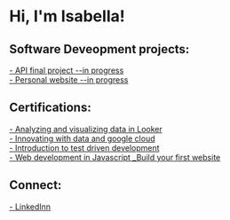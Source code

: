 <h1>Hi, I'm Isabella!</h1>

<h2> Software Deveopment projects: </h2>
<a href="">- API final project --in progress</a>
<br>
<a href="">- Personal website --in progress </a>
<a href=""> </a>
<a href=""> </a>


<h2> Certifications: </h2>
<a href="https://drive.google.com/file/d/12RfCuZvki1OFzkdCe3ZVN9AU5h6Dbz19/view?usp=share_link" target="_blank" rel="noreferrer noopener">- Analyzing and visualizing data in Looker</a>
<br>
<a href="https://drive.google.com/file/d/12d0ry1Ky_7tLnHemd2_PxNkJ__1h0Sb-/view?usp=share_link" target="_blank" rel="noreferrer noopener">- Innovating with data and google cloud </a> 
<br>
<a href="https://drive.google.com/file/d/12YwApYGxWQA70uVU3DmEQ8Jhb6G9Y1yd/view?usp=share_link" target="_blank" rel="noreferrer noopener">- Introduction to test driven development</a>
<br>
<a href="https://drive.google.com/file/d/12YRfW-nwAnMeQUvuV739fcDIQiYlSFAw/view?usp=share_link" target="_blank" rel="noreferrer noopener">- Web development in Javascript _Build your first website</a>
<br>
<h2>Connect:</h2>
<a href="https://www.linkedin.com/in/isabella-wagner-393516207/" target="_blank" rel="noreferrer noopener">- LinkedInn </a>





<!--
**Isabella-intel/Isabella-intel** is a ✨ _special_ ✨ repository because its `README.md` (this file) appears on your GitHub profile.

Here are some ideas to get you started:

- 🔭 I’m currently working on ...
- 🌱 I’m currently learning ...
- 👯 I’m looking to collaborate on ...
- 🤔 I’m looking for help with ...
- 💬 Ask me about ...
- 📫 How to reach me: ...
- 😄 Pronouns: ...
- ⚡ Fun fact: ...
-->
